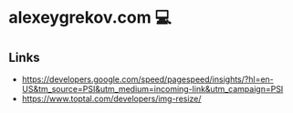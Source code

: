 # alexeygrekov.com 💻

## Links
- <https://developers.google.com/speed/pagespeed/insights/?hl=en-US&tm_source=PSI&utm_medium=incoming-link&utm_campaign=PSI>
- <https://www.toptal.com/developers/img-resize/>
